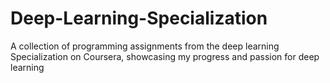 # Deep-Learning-Specialization
A collection of programming assignments from the deep learning Specialization on Coursera, showcasing my progress and passion for deep learning  
